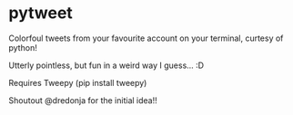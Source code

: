 # pytweet

Colorfoul tweets from your favourite account on your terminal, curtesy of python!

Utterly pointless, but fun in a weird way I guess...  :D

Requires Tweepy (pip install tweepy)

Shoutout @dredonja for the initial idea!!
